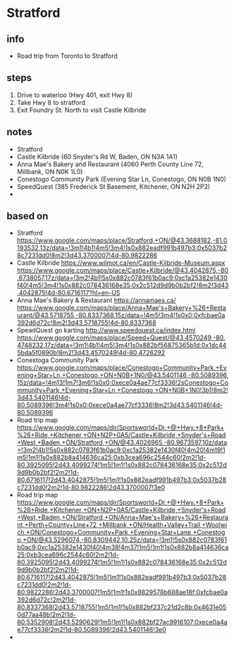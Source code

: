 # Stratford  

## info  
* Road trip from Toronto to Stratford

## steps  
1. Drive to waterloo (Hwy 401, exit Hwy 8)
2. Take Hwy 8 to stratford
3. Exit Foundry St. North to visit Castle Kilbride

## notes  
*  Stratford
*  Castle Kilbride (60 Snyder's Rd W, Baden, ON N3A 1A1)
*  Anna Mae's Bakery and Restaurant (4060 Perth County Line 72, Millbank, ON N0K 1L0)
*  Conestogo Community Park (Evening Star Ln, Conestogo, ON N0B 1N0)
*  SpeedQuest (385 Frederick St Basement, Kitchener, ON N2H 2P2)
*  

## based on  
*  Stratford https://www.google.com/maps/place/Stratford,+ON/@43.3688182,-81.0193532,13z/data=!3m1!4b1!4m5!3m4!1s0x882eadf991b497b3:0x5037b28c7231dd0!8m2!3d43.3700007!4d-80.9822286
*  Castle Kilbride https://www.wilmot.ca/en/Castle-Kilbride-Museum.aspx  https://www.google.com/maps/place/Castle+Kilbride/@43.4042875,-80.6738057,17z/data=!3m2!4b1!5s0x882c0783f61b0ac9:0xc1a25382e1430f40!4m5!3m4!1s0x882c078436168e35:0x2c512d9d9b0b2bf2!8m2!3d43.4042875!4d-80.6716117?hl=en-US
* Anna Mae's Bakery & Restaurant https://annamaes.ca/   https://www.google.com/maps/place/Anna+Mae's+Bakery+%26+Restaurant/@43.5718755,-80.8337368,15z/data=!4m5!3m4!1s0x0:0xfcbae0a392d6d72c!8m2!3d43.5718755!4d-80.8337368
* SpeadQuest go karting http://www.speedquest.ca/index.html   https://www.google.com/maps/place/Speed+Quest/@43.4570249,-80.4748232,17z/data=!3m1!4b1!4m5!3m4!1s0x882bf56875365b1d:0x1dc445bda5f0890b!8m2!3d43.4570249!4d-80.4726292
* Conestoga Community Park https://www.google.com/maps/place/Conestogo+Community+Park,+Evening+Star+Ln,+Conestogo,+ON+N0B+1N0/@43.5401146,-80.5089396,15z/data=!4m13!1m7!3m6!1s0x0:0xece0a4ae77cf3336!2sConestogo+Community+Park,+Evening+Star+Ln,+Conestogo,+ON+N0B+1N0!3b1!8m2!3d43.5401146!4d-80.5089396!3m4!1s0x0:0xece0a4ae77cf3336!8m2!3d43.5401146!4d-80.5089396
* Road trip map  https://www.google.com/maps/dir/Sportsworld+Dr.+@+Hwy.+8+Park+%26+Ride,+Kitchener,+ON+N2P+0A5/Castle+Kilbride,+Snyder's+Road+West,+Baden,+ON/Stratford,+ON/@43.4026965,-80.9673597,10z/data=!3m2!4b1!5s0x882c0783f61b0ac9:0xc1a25382e1430f40!4m20!4m19!1m5!1m1!1s0x882b8a414636ca25:0xb3cea696c2544c60!2m2!1d-80.3925095!2d43.4099274!1m5!1m1!1s0x882c078436168e35:0x2c512d9d9b0b2bf2!2m2!1d-80.6716117!2d43.4042875!1m5!1m1!1s0x882eadf991b497b3:0x5037b28c7231dd0!2m2!1d-80.9822286!2d43.3700007!3e0
* Road trip map   https://www.google.com/maps/dir/Sportsworld+Dr.+@+Hwy.+8+Park+%26+Ride,+Kitchener,+ON+N2P+0A5/Castle+Kilbride,+Snyder's+Road+West,+Baden,+ON/Stratford,+ON/Anna+Mae's+Bakery+%26+Restaurant,+Perth+County+Line+72,+Millbank,+ON/Health+Valley+Trail,+Woolwich,+ON/Conestogo+Community+Park,+Evening+Star+Lane,+Conestogo,+ON/@43.5296074,-80.8309442,10.25z/data=!3m1!5s0x882c0783f61b0ac9:0xc1a25382e1430f40!4m38!4m37!1m5!1m1!1s0x882b8a414636ca25:0xb3cea696c2544c60!2m2!1d-80.3925095!2d43.4099274!1m5!1m1!1s0x882c078436168e35:0x2c512d9d9b0b2bf2!2m2!1d-80.6716117!2d43.4042875!1m5!1m1!1s0x882eadf991b497b3:0x5037b28c7231dd0!2m2!1d-80.9822286!2d43.3700007!1m5!1m1!1s0x8829578b688ae18f:0xfcbae0a392d6d72c!2m2!1d-80.8337368!2d43.5718755!1m5!1m1!1s0x882bf237c21d2c8b:0x4631e050d77aa48b!2m2!1d-80.5352908!2d43.5290629!1m5!1m1!1s0x882bf27ac9916107:0xece0a4ae77cf3336!2m2!1d-80.5089396!2d43.5401146!3e0
* 

